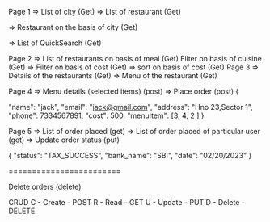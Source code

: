Page 1
=> List of city (Get) 
=> List of restaurant (Get) 

=> Restaurant on the basis of city (Get) 

=> List of QuickSearch (Get) 

Page 2
=> List of restaurants on basis of meal (Get) 
Filter on basis of cuisine (Get)
=> Filter on basis of cost (Get) 
=> sort on basis of cost (Get)
Page 3
=> Details of the restaurants (Get) 
 => Menu of the restaurant (Get) 

Page 4
=> Menu details (selected items) (post) 
 => Place order (post) 
{

"name": "jack",
"email": "jack@gmail.com",
"address": "Hno 23,Sector 1",
"phone": 7334567891,
"cost": 500,
"menuItem": [3, 4, 2 ]
}

Page 5
=> List of order placed (get) 
 => List of order placed of particular user (get) 
  => Update order status (put) 

{ "status": "TAX_SUCCESS", "bank_name": "SBI", "date": "02/20/2023" }

========================

Delete orders (delete) 

CRUD C - Create - POST R - Read - GET U - Update - PUT D - Delete - DELETE